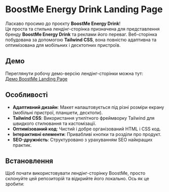 # BoostMe Energy Drink Landing Page

Ласкаво просимо до проєкту **BoostMe Energy Drink**!  
Ця проста та стильна лендінг-сторінка призначена для представлення бренду **BoostMe Energy Drink** та реклами його переваг. Веб-сторінка побудована за допомогою **Tailwind CSS**, вона повністю адаптивна та оптимізована для мобільних і десктопних пристроїв.

## Демо

Переглянути робочу демо-версію лендінг-сторінки можна тут:  
[Демо BoostMe Landing Page](https://your-github-username.github.io/boostme-landing)

## Особливості

- **Адаптивний дизайн**: Макет налаштовується під різні розміри екрану (мобільні пристрої, планшети, десктопи).
- **Tailwind CSS**: Використання утилітного фреймворку Tailwind для швидкого стилювання та кастомізації.
- **Оптимізований код**: Чистий і добре організований HTML і CSS код.
- **Інтерактивні елементи**: Привабливі кнопки та розділи про продукт.
- **SEO-дружність**: Структуровано з урахуванням SEO найкращих практик.

## Встановлення

Щоб почати використовувати лендінг-сторінку BoostMe, просто склонуйте цей репозиторій та відкрийте його локально. Ось як це зробити:
